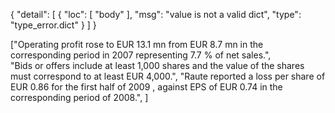 {
    "detail": [
        {
            "loc": [
                "body"
            ],
            "msg": "value is not a valid dict",
            "type": "type_error.dict"
        }
    ]
}

["Operating profit rose to EUR 13.1 mn from EUR 8.7 mn in the corresponding period in 2007 representing 7.7 % of net sales.",  
             "Bids or offers include at least 1,000 shares and the value of the shares must correspond to at least EUR 4,000.", 
             "Raute reported a loss per share of EUR 0.86 for the first half of 2009 , against EPS of EUR 0.74 in the corresponding period of 2008.", 
             ]